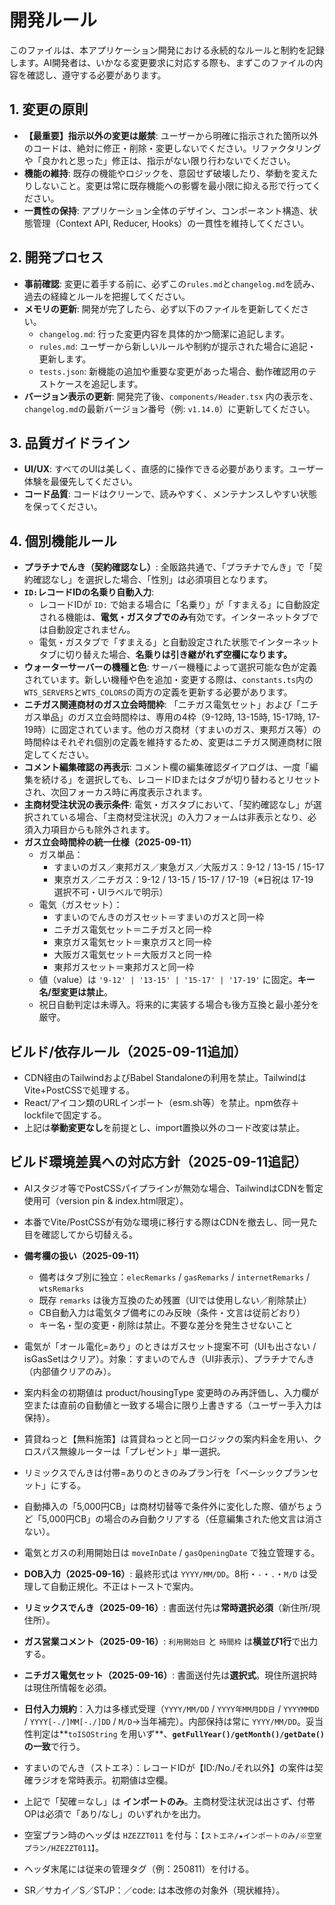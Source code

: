 # 開発ルール

このファイルは、本アプリケーション開発における永続的なルールと制約を記録します。AI開発者は、いかなる変更要求に対応する際も、まずこのファイルの内容を確認し、遵守する必要があります。

## 1. 変更の原則

- **【最重要】指示以外の変更は厳禁**: ユーザーから明確に指示された箇所以外のコードは、絶対に修正・削除・変更しないでください。リファクタリングや「良かれと思った」修正は、指示がない限り行わないでください。
- **機能の維持**: 既存の機能やロジックを、意図せず破壊したり、挙動を変えたりしないこと。変更は常に既存機能への影響を最小限に抑える形で行ってください。
- **一貫性の保持**: アプリケーション全体のデザイン、コンポーネント構造、状態管理（Context API, Reducer, Hooks）の一貫性を維持してください。

## 2. 開発プロセス

- **事前確認**: 変更に着手する前に、必ずこの`rules.md`と`changelog.md`を読み、過去の経緯とルールを把握してください。
- **メモリの更新**: 開発が完了したら、必ず以下のファイルを更新してください。
    - `changelog.md`: 行った変更内容を具体的かつ簡潔に追記します。
    - `rules.md`: ユーザーから新しいルールや制約が提示された場合に追記・更新します。
    - `tests.json`: 新機能の追加や重要な変更があった場合、動作確認用のテストケースを追記します。
- **バージョン表示の更新**: 開発完了後、`components/Header.tsx` 内の表示を、`changelog.md`の最新バージョン番号（例: `v1.14.0`）に更新してください。

## 3. 品質ガイドライン

- **UI/UX**: すべてのUIは美しく、直感的に操作できる必要があります。ユーザー体験を最優先してください。
- **コード品質**: コードはクリーンで、読みやすく、メンテナンスしやすい状態を保ってください。

## 4. 個別機能ルール

- **プラチナでんき（契約確認なし）**: 全販路共通で、「プラチナでんき」で「契約確認なし」を選択した場合、「性別」は必須項目となります。
- **`ID:`レコードIDの名乗り自動入力**: 
    - レコードIDが `ID:` で始まる場合に「名乗り」が「すまえる」に自動設定される機能は、**電気・ガスタブでのみ**有効です。インターネットタブでは自動設定されません。
    - 電気・ガスタブで「すまえる」と自動設定された状態でインターネットタブに切り替えた場合、**名乗りは引き継がれず空欄になります。**
- **ウォーターサーバーの機種と色**: サーバー機種によって選択可能な色が定義されています。新しい機種や色を追加・変更する際は、`constants.ts`内の`WTS_SERVERS`と`WTS_COLORS`の両方の定義を更新する必要があります。
- **ニチガス関連商材のガス立会時間枠**: 「ニチガス電気セット」および「ニチガス単品」のガス立会時間枠は、専用の4枠（9-12時, 13-15時, 15-17時, 17-19時）に固定されています。他のガス商材（すまいのガス、東邦ガス等）の時間枠はそれぞれ個別の定義を維持するため、変更はニチガス関連商材に限定してください。
- **コメント編集確認の再表示**: コメント欄の編集確認ダイアログは、一度「編集を続ける」を選択しても、レコードIDまたはタブが切り替わるとリセットされ、次回フォーカス時に再度表示されます。
- **主商材受注状況の表示条件**: 電気・ガスタブにおいて、「契約確認なし」が選択されている場合、「主商材受注状況」の入力フォームは非表示となり、必須入力項目からも除外されます。
- **ガス立会時間枠の統一仕様（2025-09-11）**
  - ガス単品：
    - すまいのガス／東邦ガス／東急ガス／大阪ガス：9-12 / 13-15 / 15-17
    - 東京ガス／ニチガス：9-12 / 13-15 / 15-17 / 17-19（※日祝は 17-19 選択不可・UIラベルで明示）
  - 電気（ガスセット）：
    - すまいのでんきのガスセット＝すまいのガスと同一枠
    - ニチガス電気セット＝ニチガスと同一枠
    - 東京ガス電気セット＝東京ガスと同一枠
    - 大阪ガス電気セット＝大阪ガスと同一枠
    - 東邦ガスセット＝東邦ガスと同一枠
  - 値（value）は `'9-12' | '13-15' | '15-17' | '17-19'` に固定。**キー名/型変更は禁止**。
  - 祝日自動判定は未導入。将来的に実装する場合も後方互換と最小差分を厳守。

## ビルド/依存ルール（2025-09-11追加）
- CDN経由のTailwindおよびBabel Standaloneの利用を禁止。TailwindはVite+PostCSSで処理する。
- React/アイコン類のURLインポート（esm.sh等）を禁止。npm依存＋lockfileで固定する。
- 上記は**挙動変更なし**を前提とし、import置換以外のコード改変は禁止。

## ビルド環境差異への対応方針（2025-09-11追記）
- AIスタジオ等でPostCSSパイプラインが無効な場合、TailwindはCDNを暫定使用可（version pin & index.html限定）。
- 本番でVite/PostCSSが有効な環境に移行する際はCDNを撤去し、同一見た目を確認してから切替える。

- **備考欄の扱い（2025-09-11）**
  - 備考はタブ別に独立：`elecRemarks` / `gasRemarks` / `internetRemarks` / `wtsRemarks`
  - 既存 `remarks` は後方互換のため残置（UIでは使用しない／削除禁止）
  - CB自動入力は電気タブ備考にのみ反映（条件・文言は従前どおり）
  - キー名・型の変更・削除は禁止。不要な差分を発生させないこと

- 電気が「オール電化=あり」のときはガスセット提案不可（UIも出さない / isGasSetはクリア）。対象：すまいのでんき（UI非表示）、プラチナでんき（内部値クリアのみ）。

- 案内料金の初期値は product/housingType 変更時のみ再評価し、入力欄が空または直前の自動値と一致する場合に限り上書きする（ユーザー手入力は保持）。
- 賃貸ねっと【無料施策】は賃貸ねっとと同一ロジックの案内料金を用い、クロスパス無線ルーターは「プレゼント」単一選択。
- リミックスでんきは付帯=ありのときのみプラン行を「ベーシックプランセット」にする。
- 自動挿入の「5,000円CB」は商材切替等で条件外に変化した際、値がちょうど「5,000円CB」の場合のみ自動クリアする（任意編集された他文言は消さない）。
- 電気とガスの利用開始日は `moveInDate` / `gasOpeningDate` で独立管理する。

- **DOB入力（2025-09-16）**: 最終形式は `YYYY/MM/DD`。8桁・`-`・`.`・`M/D` は受理して自動正規化。不正はトーストで案内。
- **リミックスでんき（2025-09-16）**: 書面送付先は**常時選択必須**（新住所/現住所）。
- **ガス営業コメント（2025-09-16）**: `利用開始日` と `時間枠` は**横並び1行**で出力する。
- **ニチガス電気セット（2025-09-16）**: 書面送付先は**選択式**。現住所選択時は現住所情報を必須。

- **日付入力規約**：入力は多様式受理（`YYYY/MM/DD` / `YYYY年MM月DD日` / `YYYYMMDD` / `YYYY[-./]MM[-./]DD` / `M/D`→当年補完）。内部保持は常に `YYYY/MM/DD`。妥当性判定は**`toISOString` を用いず**、**`getFullYear()/getMonth()/getDate()` の一致**で行う。
- すまいのでんき（ストエネ）：レコードIDが【ID:/No./それ以外】の案件は契確ラジオを常時表示。初期値は空欄。
- 上記で「契確＝なし」は **インポートのみ**。主商材受注状況は出さず、付帯OPは必須で「あり/なし」のいずれかを出力。
- 空室プラン時のヘッダは `HZEZZT011` を付与：`【ストエネ/★インポートのみ/※空室プラン/HZEZZT011】`。
- ヘッダ末尾には従来の管理タグ（例：250811）を付ける。
- SR／サカイ／S／STJP：／code: は本改修の対象外（現状維持）。